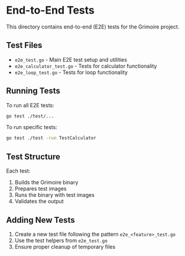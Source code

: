 # End-to-End Tests

This directory contains end-to-end (E2E) tests for the Grimoire project.

## Test Files

- `e2e_test.go` - Main E2E test setup and utilities
- `e2e_calculator_test.go` - Tests for calculator functionality
- `e2e_loop_test.go` - Tests for loop functionality

## Running Tests

To run all E2E tests:
```bash
go test ./test/...
```

To run specific tests:
```bash
go test ./test -run TestCalculator
```

## Test Structure

Each test:
1. Builds the Grimoire binary
2. Prepares test images
3. Runs the binary with test images
4. Validates the output

## Adding New Tests

1. Create a new test file following the pattern `e2e_<feature>_test.go`
2. Use the test helpers from `e2e_test.go`
3. Ensure proper cleanup of temporary files